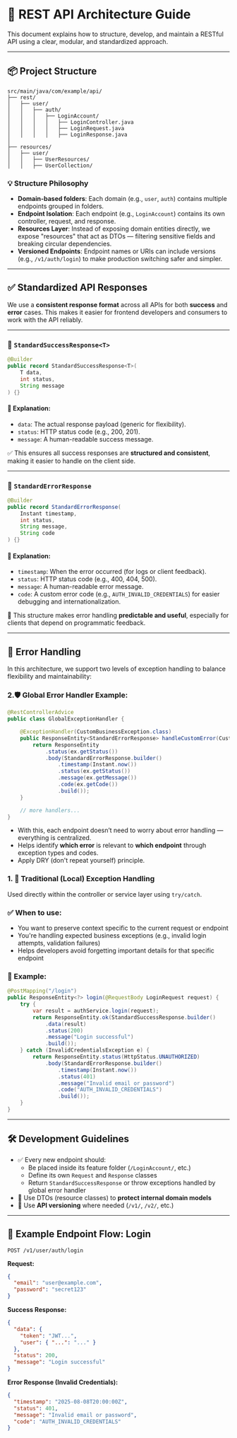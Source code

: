 
# 🧭 REST API Architecture Guide

This document explains how to structure, develop, and maintain a RESTful API using a clear, modular, and standardized approach.

---

## 📦 Project Structure

```
src/main/java/com/example/api/
├── rest/
│   ├── user/
│   │   ├── auth/
│   │   │   ├── LoginAccount/
│   │   │   │   ├── LoginController.java
│   │   │   │   ├── LoginRequest.java
│   │   │   │   ├── LoginResponse.java
│
├── resources/
│   ├── user/
│   │   ├── UserResources/
│   │   ├── UserCollection/
```

### 💡 Structure Philosophy

- **Domain-based folders**: Each domain (e.g., `user`, `auth`) contains multiple endpoints grouped in folders.
- **Endpoint Isolation**: Each endpoint (e.g., `LoginAccount`) contains its own controller, request, and response.
- **Resources Layer**: Instead of exposing domain entities directly, we expose "resources" that act as DTOs — filtering sensitive fields and breaking circular dependencies.
- **Versioned Endpoints**: Endpoint names or URIs can include versions (e.g., `/v1/auth/login`) to make production switching safer and simpler.

---

## ✅ Standardized API Responses

We use a **consistent response format** across all APIs for both **success** and **error** cases. This makes it easier for frontend developers and consumers to work with the API reliably.

---

### 🔹 `StandardSuccessResponse<T>`

```java
@Builder
public record StandardSuccessResponse<T>(
    T data,
    int status,
    String message
) {}
```

#### 📌 Explanation:

- `data`: The actual response payload (generic for flexibility).
- `status`: HTTP status code (e.g., 200, 201).
- `message`: A human-readable success message.

✅ This ensures all success responses are **structured and consistent**, making it easier to handle on the client side.

---

### 🔻 `StandardErrorResponse`

```java
@Builder
public record StandardErrorResponse(
    Instant timestamp,
    int status,
    String message,
    String code
) {}
```

#### 📌 Explanation:

- `timestamp`: When the error occurred (for logs or client feedback).
- `status`: HTTP status code (e.g., 400, 404, 500).
- `message`: A human-readable error message.
- `code`: A custom error code (e.g., `AUTH_INVALID_CREDENTIALS`) for easier debugging and internationalization.

🚫 This structure makes error handling **predictable and useful**, especially for clients that depend on programmatic feedback.

---

## 🚨 Error Handling


In this architecture, we support two levels of exception handling to balance flexibility and maintainability:

### 2.🛡️ Global Error Handler Example:

```java
@RestControllerAdvice
public class GlobalExceptionHandler {

    @ExceptionHandler(CustomBusinessException.class)
    public ResponseEntity<StandardErrorResponse> handleCustomError(CustomBusinessException ex) {
        return ResponseEntity
            .status(ex.getStatus())
            .body(StandardErrorResponse.builder()
                .timestamp(Instant.now())
                .status(ex.getStatus())
                .message(ex.getMessage())
                .code(ex.getCode())
                .build());
    }

    // more handlers...
}
```
-  With this, each endpoint doesn’t need to worry about error handling — everything is centralized.
-  Helps identify **which error** is relevant to **which endpoint** through exception types and codes.
-  Apply DRY (don't repeat yourself) principle.
### 1. 🔄 Traditional (Local) Exception Handling

Used directly within the controller or service layer using `try/catch`.

### ✅ When to use:
- You want to preserve context specific to the current request or endpoint
- You're handling expected business exceptions (e.g., invalid login attempts, validation failures)
- Helps developers avoid forgetting important details for that specific endpoint

### 🧩 Example:

```java
@PostMapping("/login")
public ResponseEntity<?> login(@RequestBody LoginRequest request) {
    try {
        var result = authService.login(request);
        return ResponseEntity.ok(StandardSuccessResponse.builder()
            .data(result)
            .status(200)
            .message("Login successful")
            .build());
    } catch (InvalidCredentialsException e) {
        return ResponseEntity.status(HttpStatus.UNAUTHORIZED)
            .body(StandardErrorResponse.builder()
                .timestamp(Instant.now())
                .status(401)
                .message("Invalid email or password")
                .code("AUTH_INVALID_CREDENTIALS")
                .build());
    }
}
```



---

## 🛠️ Development Guidelines

- ✅ Every new endpoint should:
    - Be placed inside its feature folder (`/LoginAccount/`, etc.)
    - Define its own `Request` and `Response` classes
    - Return `StandardSuccessResponse` or throw exceptions handled by global error handler
- 🧪 Use DTOs (resource classes) to **protect internal domain models**
- 🧩 Use **API versioning** where needed (`/v1/`, `/v2/`, etc.)

---

## 📘 Example Endpoint Flow: Login

```http
POST /v1/user/auth/login
```

**Request:**
```json
{
  "email": "user@example.com",
  "password": "secret123"
}
```

**Success Response:**
```json
{
  "data": {
    "token": "JWT...",
    "user": { "...": "..." }
  },
  "status": 200,
  "message": "Login successful"
}
```

**Error Response (Invalid Credentials):**
```json
{
  "timestamp": "2025-08-08T20:00:00Z",
  "status": 401,
  "message": "Invalid email or password",
  "code": "AUTH_INVALID_CREDENTIALS"
}
```
